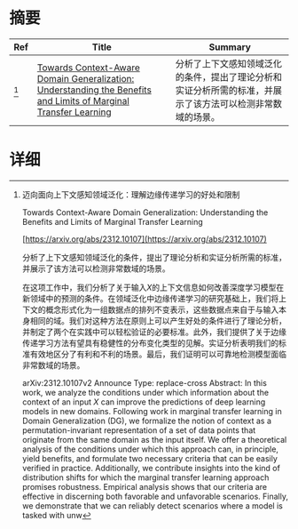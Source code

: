 # 摘要

| Ref | Title | Summary |
| --- | --- | --- |
| [^1] | [Towards Context-Aware Domain Generalization: Understanding the Benefits and Limits of Marginal Transfer Learning](https://arxiv.org/abs/2312.10107) | 分析了上下文感知领域泛化的条件，提出了理论分析和实证分析所需的标准，并展示了该方法可以检测非常数域的场景。 |

# 详细

[^1]: 迈向面向上下文感知领域泛化：理解边缘传递学习的好处和限制

    Towards Context-Aware Domain Generalization: Understanding the Benefits and Limits of Marginal Transfer Learning

    [https://arxiv.org/abs/2312.10107](https://arxiv.org/abs/2312.10107)

    分析了上下文感知领域泛化的条件，提出了理论分析和实证分析所需的标准，并展示了该方法可以检测非常数域的场景。

    

    在这项工作中，我们分析了关于输入$X$的上下文信息如何改善深度学习模型在新领域中的预测的条件。在领域泛化中边缘传递学习的研究基础上，我们将上下文的概念形式化为一组数据点的排列不变表示，这些数据点来自于与输入本身相同的域。我们对这种方法在原则上可以产生好处的条件进行了理论分析，并制定了两个在实践中可以轻松验证的必要标准。此外，我们提供了关于边缘传递学习方法有望具有稳健性的分布变化类型的见解。实证分析表明我们的标准有效地区分了有利和不利的场景。最后，我们证明可以可靠地检测模型面临非常数域的场景。

    arXiv:2312.10107v2 Announce Type: replace-cross  Abstract: In this work, we analyze the conditions under which information about the context of an input $X$ can improve the predictions of deep learning models in new domains. Following work in marginal transfer learning in Domain Generalization (DG), we formalize the notion of context as a permutation-invariant representation of a set of data points that originate from the same domain as the input itself. We offer a theoretical analysis of the conditions under which this approach can, in principle, yield benefits, and formulate two necessary criteria that can be easily verified in practice. Additionally, we contribute insights into the kind of distribution shifts for which the marginal transfer learning approach promises robustness. Empirical analysis shows that our criteria are effective in discerning both favorable and unfavorable scenarios. Finally, we demonstrate that we can reliably detect scenarios where a model is tasked with unw
    

